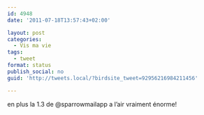 ```yaml
---
id: 4948
date: '2011-07-18T13:57:43+02:00'

layout: post
categories:
  - Vis ma vie
tags:
  - tweet
format: status
publish_social: no
guid: 'http://tweets.local/?birdsite_tweet=92956216984211456'

---
```


en plus la 1.3 de @sparrowmailapp a l’air vraiment énorme!